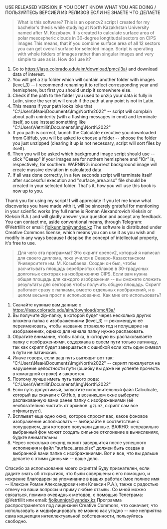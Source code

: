 USE RELEASED VERSION IF YOU DON'T KNOW WHAT YOU ARE DOING / ПОЛЬЗУЙТЕСЬ ВЕРСИЕЙ ИЗ РЕЛИЗОВ ЕСЛИ НЕ ЗНАЕТЕ ЧТО ДЕЛАЕТЕ

>What is this software?
  This is an opencv2 script I created for my bachelor's thesis while studying at North Kazakhstan University named after M. Kozybaev.
  It is created to calculate surface area of polar mesospheric clouds in 30-degree longtitudal sectors on CIPS images
  This means, that if you combine surface area of all 12 sectors you can get overall surface for selected image.
  Script is operating with whole folders of images rather than singular images and very simple to use as is.
>How do I use it?
  1. Go to https://lasp.colorado.edu/aim/download/pmc/l3a/ and download data of interest.
  2. You will get a zip folder which will contain another folder with images (level_3) -- i recommend renaming it to reflect corresponding year and hemisphere, but first you should unzip it somewhere else.
  3. Check if the path to the folder you used to unzip your data is fully in Latin, since the script will crash if the path at any point is not in Latin.
  4. This means if your path looks loke that "C:\Users\Иван\Documents\Img\North\2022" -- script will complain about path uninterity (with a flashing messages in cmd) and terminate itself, so use instead something like "C:\Users\Vetrtillit\Documents\Img\North\2022"
  5. If you path is correct, launch the Calculate executive you downloaded from GitHub, you will be asked to choose a folder -- shoose the folder you just unzipped (clearing it up is not necessary, script will sort files by itself).
  6. Then you will be asked which background image script should use -- click "Север" if your images are for nothern hemisphere and "Юг" is, respectively, for southern. WARNING: incorrect background image will create massive deviation in calculated data.
  7. If all was done correctly, in a few seconds script will terminate itself after successful execution and "surface_area.xlsx" file should be created in your selected folder. That's it, how you will use this book is now up to you.

Thank you for using my script! I will appreciate if you let me know what discoveries you have made with it, will be sincerely grateful for mentioning in your scienfic works (my full name is Roman Alexandrovich Kleksin or Kleksin R.A.) 
and will gladly answer your question and accept any feedback. 
You can contact me, aside conventional means, through Telegram: @Vetrtillit or email: fjolkunnigr@yandex.kz
The software is distributed under Creative Commons license, which means you can use it as you wish and modify in any ways because I despise the concept of intellectual property, it's free to use. 

> Для чего эта программа?
  Это скрипт opencv2, который я написал для своего диплома, пока учился в Северо-Казахстанском Университете им. М. Козыбаева.
  Создан он был, чтобы расчитывать площадь серебристых облаков в 30-градусных долготных секторах на изображениях CIPS.
  Если вам нужна общая площадь для каждого изображения -- вы сможете сложить результаты для секторов чтобы получить общую площадь.
  Скрипт работает сразу с папками, вместо отдельных изображений, и в целом весьма прост к использованию.
> Как мне его использовать?
  1. Скачайте нужные вам данные с https://lasp.colorado.edu/aim/download/pmc/l3a/
  2. Вы получите zip-папку, в которой будет через несколько других вложена папка с изображениями (level_3) -- рекомендую её переименовать, чтобы название отражало год и полушарие на изображениях, однако для начала папку нужно распаковать.
  3. Обратите внимание, чтобы папка, в которую вы распаковываете папку с изображениями, содержала в своем пути только латиницу, так как скрипт будет завершаться с ошибкой если хоть один символ в пути не латинский.
  4. Иначе говоря, если ваш путь выглядит вот так: "C:\Users\Иван\Documents\Img\North\2022" -- скрипт пожалуется на нарушение целостности пути (ошибку вы даже не успеете прочесть в командной строке) и закроется.
  5. Поэтому лучше иметь путь такого рода: "C:\Users\Vetrtillit\Documents\Img\North\2022"
  6. Если путь допустимый, запустите исполнительный файл Calculcate, который вы скачали с GitHub, в возникшем окне выберите распакованную вами ранее папку с изображениями (её необязательно чистить от архивов .gz/.nz, скрипт сам все отфильтрует).
  7. Всплывет еще одно окно, которое спросит вас, какое фоновое изображение использовать -- выбирайте в соответствие с полушарием, для которого получали данные. ВАЖНО: неправильно выбранный фон может создать сильное отклонение в вычислениях, будьте внимательны
  8. Через несколько секунд скрипт завершится после успешного исполнения и файл "surface_area.xlsx" должен быть создан в выбранной вами папке с изображениями. Вот и все, что вы дальше делаете с этими данными -- ваше дело.

Спасибо за использование моего скрипта! Буду признателен, если дадите знать об открытиях, что были совершены с его помощью, и искренне благодарен за упоминание в ваших работах (мое полное имя -- Клексин Роман Александрович или Клексин Р.А.),
также с радостью отвечу на ваши вопросы и приму любые отзывы.
Со мной можно связаться, помимо очевидных методов, с помощью Телеграма: @Vetrtillit или email: fjolkunnigr@yandex.kz
Программа распространяется под лицензией Creative Commons, что означает, что использовать и модифицировать её можно как угодно -- мне неприятна сама коцнепция интеллектуальной собственности, пользуйтесь свободно.
